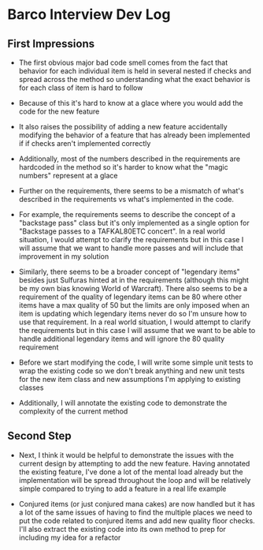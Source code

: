 # Barco Interview Dev Log
## First Impressions
- The first obvious major bad code smell comes from the fact that behavior for each individual item is held in several nested if checks and spread across the method so understanding what the exact behavior is for each class of item is hard to follow
- Because of this it's hard to know at a glace where you would add the code for the new feature
- It also raises the possibility of adding a new feature accidentally modifying the behavior of a feature that has already been implemented if if checks aren't implemented correctly
- Additionally, most of the numbers described in the requirements are hardcoded in the method so it's harder to know what the "magic numbers" represent at a glace
- Further on the requirements, there seems to be a mismatch of what's described in the requirements vs what's implemented in the code.
- For example, the requirements seems to describe the concept of a "backstage pass" class but it's only implemented as a single option for "Backstage passes to a TAFKAL80ETC concert". In a real world situation, I would attempt to clarify the requirements but in this case I will assume that we want to handle more passes and will include that improvement in my solution
- Similarly, there seems to be a broader concept of "legendary items" besides just Sulfuras hinted at in the requirements (although this might be my own bias knowing World of Warcraft). There also seems to be a requirement of the quality of legendary items can be 80 where other items have a max quality of 50 but the limits are only imposed when an item is updating which legendary items never do so I'm unsure how to use that requirement. In a real world situation, I would attempt to clarify the requirements but in this case I will assume that we want to be able to handle additional legendary items and will ignore the 80 quality requirement

- Before we start modifying the code, I will write some simple unit tests to wrap the existing code so we don't break anything and new unit tests for the new item class and new assumptions I'm applying to existing classes
- Additionally, I will annotate the existing code to demonstrate the complexity of the current method

## Second Step
- Next, I think it would be helpful to demonstrate the issues with the current design by attempting to add the new feature. Having annotated the existing feature, I've done a lot of the mental load already but the implementation will be spread throughout the loop and will be relatively simple compared to trying to add a feature in a real life example

- Conjured items (or just conjured mana cakes) are now handled but it has a lot of the same issues of having to find the multiple places we need to put the code related to conjured items and add new quality floor checks. I'll also extract the existing code into its own method to prep for including my idea for a refactor